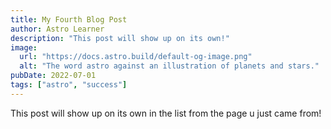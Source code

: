 ```yaml
---
title: My Fourth Blog Post
author: Astro Learner
description: "This post will show up on its own!"
image:
  url: "https://docs.astro.build/default-og-image.png"
  alt: "The word astro against an illustration of planets and stars."
pubDate: 2022-07-01
tags: ["astro", "success"]
---
```


This post will show up on its own in the list from the page u just came from!
